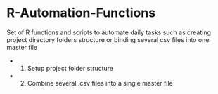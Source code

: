 # R-Automation-Functions
Set of  R functions and scripts to automate daily tasks such as creating project directory folders structure or binding several csv files into one master file

- 1. Setup project folder structure
- 2. Combine several .csv files into a single master file
